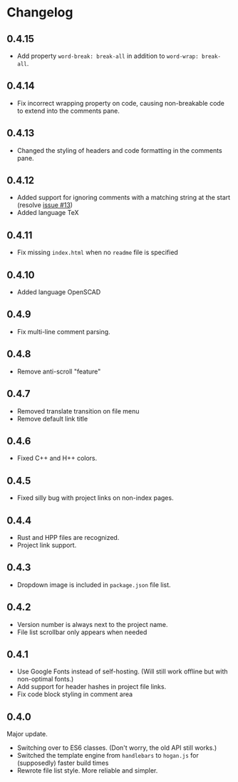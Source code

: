 # Changelog

## 0.4.15

* Add property `word-break: break-all` in addition to `word-wrap: break-all`.

## 0.4.14

* Fix incorrect wrapping property on code, causing non-breakable code to extend into the comments pane.

## 0.4.13

* Changed the styling of headers and code formatting in the comments pane.

## 0.4.12

* Added support for ignoring comments with a matching string at the
  start (resolve [issue #13](https://github.com/zlsa/indoc/issues/13))
* Added language TeX

## 0.4.11

* Fix missing `index.html` when no `readme` file is specified

## 0.4.10

* Added language OpenSCAD

## 0.4.9

* Fix multi-line comment parsing.

## 0.4.8

* Remove anti-scroll "feature"

## 0.4.7

* Removed translate transition on file menu
* Remove default link title

## 0.4.6

* Fixed C++ and H++ colors.

## 0.4.5

* Fixed silly bug with project links on non-index pages.

## 0.4.4

* Rust and HPP files are recognized.
* Project link support.

## 0.4.3

* Dropdown image is included in `package.json` file list.

## 0.4.2

* Version number is always next to the project name.
* File list scrollbar only appears when needed

## 0.4.1

* Use Google Fonts instead of self-hosting. (Will still work offline but with non-optimal fonts.)
* Add support for header hashes in project file links.
* Fix code block styling in comment area

## 0.4.0

Major update.

* Switching over to ES6 classes. (Don't worry, the old API still works.)
* Switched the template engine from `handlebars` to `hogan.js` for (supposedly) faster build times
* Rewrote file list style. More reliable and simpler.
